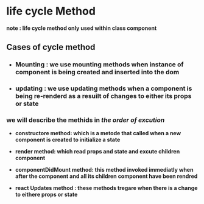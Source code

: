 # life cycle Method

**note : life cycle method only used within class component**

## Cases of cycle method

- ### Mounting : we use mounting methods  when instance of component is being created and inserted into the dom

- ### updating : we use updating methods when a component is being re-renderd as a resuilt of changes to either its props or state


### we will describe the methids in ***the order of excution***

- **constructore method: which is a metode that called when a new component is created to initialize a state**

- **render method: which read props and state and excute children component**
- **componentDidMount method: this method invoked immediatly when after the component and all its children component have been rendred**
- **react Updates method : these methods tregare when there is a change to eithere props or state**

